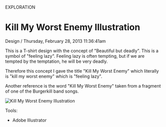 <p class="type">EXPLORATION</p>

# Kill My Worst Enemy Illustration

<p class="meta">Design  /  Thursday, February 28, 2013 11:36:41am</p>

This is a T-shirt design with the concept of "Beautiful but deadly". This is a symbol of "feeling lazy". Feeling lazy is often tempting, but if we are tempted by the temptation, he will be very deadly.

Therefore this concept I gave the title "Kill My Worst Enemy" which literally is "kill my worst enemy" which is "feeling lazy".

Another reference is the word "Kill My Worst Enemy" taken from a fragment of one of the Burgerkill band songs.

![Kill My Worst Enemy Illustration](https://farooq-agent.web.app/assets/images/works/large/1LiJiu8t_work_image.png)

Tools:
- Adobe Illustrator
